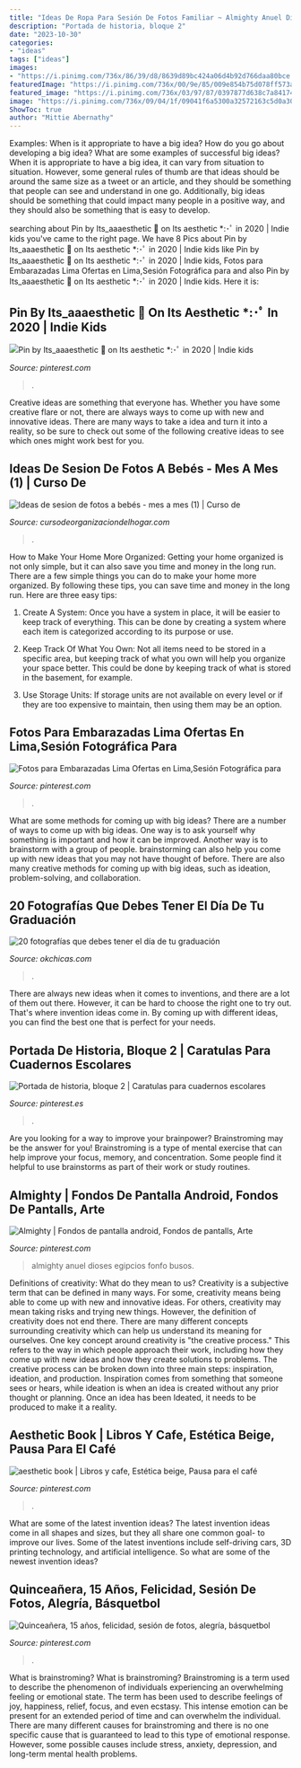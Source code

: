 ```yaml
---
title: "Ideas De Ropa Para Sesión De Fotos Familiar ~ Almighty Anuel Dioses Egipcios Fonfo Busos"
description: "Portada de historia, bloque 2"
date: "2023-10-30"
categories:
- "ideas"
tags: ["ideas"]
images:
- "https://i.pinimg.com/736x/86/39/d8/8639d89bc424a06d4b92d766daa80bce.jpg"
featuredImage: "https://i.pinimg.com/736x/00/9e/85/009e854b75d078ff573a00431bd7c2ea.jpg"
featured_image: "https://i.pinimg.com/736x/03/97/87/0397877d638c7a84174f7d2655c23e34.jpg"
image: "https://i.pinimg.com/736x/09/04/1f/09041f6a5300a32572163c5d0a30adf3.jpg"
ShowToc: true
author: "Mittie Abernathy"
---
```



Examples: When is it appropriate to have a big idea? How do you go about developing a big idea? What are some examples of successful big ideas?
When it is appropriate to have a big idea, it can vary from situation to situation. However, some general rules of thumb are that ideas should be around the same size as a tweet or an article, and they should be something that people can see and understand in one go. Additionally, big ideas should be something that could impact many people in a positive way, and they should also be something that is easy to develop.

	

		
searching about Pin by Its_aaaesthetic 🌈 on Its aesthetic *:･ﾟ in 2020 | Indie kids you've came to the right page. We have 8 Pics about Pin by Its_aaaesthetic 🌈 on Its aesthetic *:･ﾟ in 2020 | Indie kids like Pin by Its_aaaesthetic 🌈 on Its aesthetic *:･ﾟ in 2020 | Indie kids, Fotos para Embarazadas Lima Ofertas en Lima,Sesión Fotográfica para and also Pin by Its_aaaesthetic 🌈 on Its aesthetic *:･ﾟ in 2020 | Indie kids. Here it is:
		
    
## Pin By Its_aaaesthetic 🌈 On Its Aesthetic *:･ﾟ In 2020 | Indie Kids

<img loading=lazy src="https://i.pinimg.com/736x/00/9e/85/009e854b75d078ff573a00431bd7c2ea.jpg" onerror="this.onerror=null;this.src='https://tse3.mm.bing.net/th?id=OIP.6I3eJiI6oHr-boI-8B_OHQHaNJ&amp;pid=15.1';" alt="Pin by Its_aaaesthetic 🌈 on Its aesthetic *:･ﾟ in 2020 | Indie kids">

_Source: pinterest.com_

>. 

	

Creative ideas are something that everyone has. Whether you have some creative flare or not, there are always ways to come up with new and innovative ideas. There are many ways to take a idea and turn it into a reality, so be sure to check out some of the following creative ideas to see which ones might work best for you.

    
## Ideas De Sesion De Fotos A Bebés - Mes A Mes (1) | Curso De

<img loading=lazy src="https://cursodeorganizaciondelhogar.com/wp-content/uploads/2016/09/Ideas-de-sesion-de-fotos-a-bebés-mes-a-mes-1-512x1024.jpg" onerror="this.onerror=null;this.src='https://tse4.mm.bing.net/th?id=OIP.SRFAfR5-PJZEKEHgJbQXTAHaO0&amp;pid=15.1';" alt="Ideas de sesion de fotos a bebés - mes a mes (1) | Curso de">

_Source: cursodeorganizaciondelhogar.com_

>. 

	

How to Make Your Home More Organized: Getting your home organized is not only simple, but it can also save you time and money in the long run.
There are a few simple things you can do to make your home more organized. By following these tips, you can save time and money in the long run. Here are three easy tips:
1. Create A System: Once you have a system in place, it will be easier to keep track of everything. This can be done by creating a system where each item is categorized according to its purpose or use.

2. Keep Track Of What You Own: Not all items need to be stored in a specific area, but keeping track of what you own will help you organize your space better. This could be done by keeping track of what is stored in the basement, for example.

3. Use Storage Units: If storage units are not available on every level or if they are too expensive to maintain, then using them may be an option.

    
## Fotos Para Embarazadas Lima Ofertas En Lima,Sesión Fotográfica Para

<img loading=lazy src="https://i.pinimg.com/736x/03/97/87/0397877d638c7a84174f7d2655c23e34.jpg" onerror="this.onerror=null;this.src='https://tse3.mm.bing.net/th?id=OIP.OvseDpW-XUUT66VWDBOtRAHaLH&amp;pid=15.1';" alt="Fotos para Embarazadas Lima Ofertas en Lima,Sesión Fotográfica para">

_Source: pinterest.com_

>. 

	

What are some methods for coming up with big ideas?
There are a number of ways to come up with big ideas. One way is to ask yourself why something is important and how it can be improved. Another way is to brainstorm with a group of people. brainstorming can also help you come up with new ideas that you may not have thought of before. There are also many creative methods for coming up with big ideas, such as ideation, problem-solving, and collaboration.

    
## 20 Fotografías Que Debes Tener El Día De Tu Graduación

<img loading=lazy src="http://www.okchicas.com/wp-content/uploads/2016/05/20-fotografías-que-debes-tener-el-día-de-tu-graduación-14-2.jpg" onerror="this.onerror=null;this.src='https://tse1.mm.bing.net/th?id=OIP.AChHkJUg3RMVQ0UtQBHuNwHaE6&amp;pid=15.1';" alt="20 fotografías que debes tener el día de tu graduación">

_Source: okchicas.com_

>. 

	

There are always new ideas when it comes to inventions, and there are a lot of them out there. However, it can be hard to choose the right one to try out. That's where invention ideas come in. By coming up with different ideas, you can find the best one that is perfect for your needs.

    
## Portada De Historia, Bloque 2 | Caratulas Para Cuadernos Escolares

<img loading=lazy src="https://i.pinimg.com/736x/a6/8e/31/a68e317557b5779227edaff2d3d9c978.jpg" onerror="this.onerror=null;this.src='https://tse1.mm.bing.net/th?id=OIP.vRviXUqQ0zoP6WGY92bFrwHaJs&amp;pid=15.1';" alt="Portada de historia, bloque 2 | Caratulas para cuadernos escolares">

_Source: pinterest.es_

>. 

	

Are you looking for a way to improve your brainpower? Brainstroming may be the answer for you! Brainstroming is a type of mental exercise that can help improve your focus, memory, and concentration. Some people find it helpful to use brainstorms as part of their work or study routines.

    
## Almighty | Fondos De Pantalla Android, Fondos De Pantalls, Arte

<img loading=lazy src="https://i.pinimg.com/736x/86/39/d8/8639d89bc424a06d4b92d766daa80bce.jpg" onerror="this.onerror=null;this.src='https://tse4.mm.bing.net/th?id=OIP.Qn2T6jB0yUVTYkuibOwjbwHaJQ&amp;pid=15.1';" alt="Almighty | Fondos de pantalla android, Fondos de pantalls, Arte">

_Source: pinterest.com_

>almighty anuel dioses egipcios fonfo busos. 

	

Definitions of creativity: What do they mean to us?
Creativity is a subjective term that can be defined in many ways. For some, creativity means being able to come up with new and innovative ideas. For others, creativity may mean taking risks and trying new things. However, the definition of creativity does not end there. There are many different concepts surrounding creativity which can help us understand its meaning for ourselves.
One key concept around creativity is "the creative process." This refers to the way in which people approach their work, including how they come up with new ideas and how they create solutions to problems. The creative process can be broken down into three main steps: inspiration, ideation, and production. Inspiration comes from something that someone sees or hears, while ideation is when an idea is created without any prior thought or planning. Once an idea has been Ideated, it needs to be produced to make it a reality.

    
## Aesthetic Book | Libros Y Cafe, Estética Beige, Pausa Para El Café

<img loading=lazy src="https://i.pinimg.com/736x/09/04/1f/09041f6a5300a32572163c5d0a30adf3.jpg" onerror="this.onerror=null;this.src='https://tse4.mm.bing.net/th?id=OIP.jg2bmJyHnQvhNjTSvehnBwHaHP&amp;pid=15.1';" alt="aesthetic book | Libros y cafe, Estética beige, Pausa para el café">

_Source: pinterest.com_

>. 

	

What are some of the latest invention ideas?
The latest invention ideas come in all shapes and sizes, but they all share one common goal- to improve our lives. Some of the latest inventions include self-driving cars, 3D printing technology, and artificial intelligence. So what are some of the newest invention ideas?

    
## Quinceañera, 15 Años, Felicidad, Sesión De Fotos, Alegría, Básquetbol

<img loading=lazy src="https://i.pinimg.com/736x/93/a5/91/93a591358594fd60ca86ba52ff20399a--photo-shoot.jpg" onerror="this.onerror=null;this.src='https://tse3.mm.bing.net/th?id=OIP.Mvxc9KAke6FTuDfTTFBZhwDYEh&amp;pid=15.1';" alt="Quinceañera, 15 años, felicidad, sesión de fotos, alegría, básquetbol">

_Source: pinterest.com_

>. 

	

What is brainstroming?
What is brainstroming? Brainstroming is a term used to describe the phenomenon of individuals experiencing an overwhelming feeling or emotional state. The term has been used to describe feelings of joy, happiness, relief, focus, and even ecstasy. This intense emotion can be present for an extended period of time and can overwhelm the individual. There are many different causes for brainstroming and there is no one specific cause that is guaranteed to lead to this type of emotional response. However, some possible causes include stress, anxiety, depression, and long-term mental health problems.

